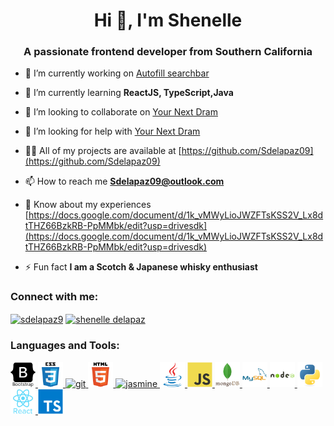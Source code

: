 <h1 align="center">Hi 👋, I'm Shenelle</h1>
<h3 align="center">A passionate frontend developer from Southern California</h3>

- 🔭 I’m currently working on [Autofill searchbar](https://github.com/Sdelapaz09/FruitSearch)

- 🌱 I’m currently learning **ReactJS, TypeScript,Java**

- 👯 I’m looking to collaborate on [Your Next Dram](https://github.com/Sdelapaz09/YND)

- 🤝 I’m looking for help with [Your Next Dram](https://github.com/Sdelapaz09/YND)

- 👨‍💻 All of my projects are available at [https://github.com/Sdelapaz09](https://github.com/Sdelapaz09)

- 📫 How to reach me **Sdelapaz09@outlook.com**

- 📄 Know about my experiences [https://docs.google.com/document/d/1k_vMWyLioJWZFTsKSS2V_Lx8dtTHZ66BzkRB-PpMMbk/edit?usp=drivesdk](https://docs.google.com/document/d/1k_vMWyLioJWZFTsKSS2V_Lx8dtTHZ66BzkRB-PpMMbk/edit?usp=drivesdk)

- ⚡ Fun fact **I am a Scotch & Japanese whisky enthusiast**

<h3 align="left">Connect with me:</h3>
<p align="left">
<a href="https://codepen.io/sdelapaz9" target="blank"><img align="center" src="https://raw.githubusercontent.com/rahuldkjain/github-profile-readme-generator/master/src/images/icons/Social/codepen.svg" alt="sdelapaz9" height="30" width="40" /></a>
<a href="https://linkedin.com/in/shenelle delapaz" target="blank"><img align="center" src="https://raw.githubusercontent.com/rahuldkjain/github-profile-readme-generator/master/src/images/icons/Social/linked-in-alt.svg" alt="shenelle delapaz" height="30" width="40" /></a>
</p>

<h3 align="left">Languages and Tools:</h3>
<p align="left"> <a href="https://getbootstrap.com" target="_blank" rel="noreferrer"> <img src="https://raw.githubusercontent.com/devicons/devicon/master/icons/bootstrap/bootstrap-plain-wordmark.svg" alt="bootstrap" width="40" height="40"/> </a> <a href="https://www.w3schools.com/css/" target="_blank" rel="noreferrer"> <img src="https://raw.githubusercontent.com/devicons/devicon/master/icons/css3/css3-original-wordmark.svg" alt="css3" width="40" height="40"/> </a> <a href="https://git-scm.com/" target="_blank" rel="noreferrer"> <img src="https://www.vectorlogo.zone/logos/git-scm/git-scm-icon.svg" alt="git" width="40" height="40"/> </a> <a href="https://www.w3.org/html/" target="_blank" rel="noreferrer"> <img src="https://raw.githubusercontent.com/devicons/devicon/master/icons/html5/html5-original-wordmark.svg" alt="html5" width="40" height="40"/> </a> <a href="https://jasmine.github.io/" target="_blank" rel="noreferrer"> <img src="https://www.vectorlogo.zone/logos/jasmine/jasmine-icon.svg" alt="jasmine" width="40" height="40"/> </a> <a href="https://www.java.com" target="_blank" rel="noreferrer"> <img src="https://raw.githubusercontent.com/devicons/devicon/master/icons/java/java-original.svg" alt="java" width="40" height="40"/> </a> <a href="https://developer.mozilla.org/en-US/docs/Web/JavaScript" target="_blank" rel="noreferrer"> <img src="https://raw.githubusercontent.com/devicons/devicon/master/icons/javascript/javascript-original.svg" alt="javascript" width="40" height="40"/> </a> <a href="https://www.mongodb.com/" target="_blank" rel="noreferrer"> <img src="https://raw.githubusercontent.com/devicons/devicon/master/icons/mongodb/mongodb-original-wordmark.svg" alt="mongodb" width="40" height="40"/> </a> <a href="https://www.mysql.com/" target="_blank" rel="noreferrer"> <img src="https://raw.githubusercontent.com/devicons/devicon/master/icons/mysql/mysql-original-wordmark.svg" alt="mysql" width="40" height="40"/> </a> <a href="https://nodejs.org" target="_blank" rel="noreferrer"> <img src="https://raw.githubusercontent.com/devicons/devicon/master/icons/nodejs/nodejs-original-wordmark.svg" alt="nodejs" width="40" height="40"/> </a> <a href="https://www.python.org" target="_blank" rel="noreferrer"> <img src="https://raw.githubusercontent.com/devicons/devicon/master/icons/python/python-original.svg" alt="python" width="40" height="40"/> </a> <a href="https://reactjs.org/" target="_blank" rel="noreferrer"> <img src="https://raw.githubusercontent.com/devicons/devicon/master/icons/react/react-original-wordmark.svg" alt="react" width="40" height="40"/> </a> <a href="https://www.typescriptlang.org/" target="_blank" rel="noreferrer"> <img src="https://raw.githubusercontent.com/devicons/devicon/master/icons/typescript/typescript-original.svg" alt="typescript" width="40" height="40"/> </a> </p>
